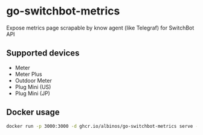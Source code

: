 # go-switchbot-metrics

Expose metrics page scrapable by know agent (like Telegraf) for SwitchBot API

## Supported devices

- Meter
- Meter Plus
- Outdoor Meter
- Plug Mini (US)
- Plug Mini (JP)

## Docker usage

```sh
docker run -p 3000:3000 -d ghcr.io/albinos/go-switchbot-metrics serve --bind_ip=0.0.0.0 --switchbot_openapi_token=<SWITCHBOT_API_TOKEN> --switchbot_secret_key=<SWITCHBOT_SECRET_KEY>
```
